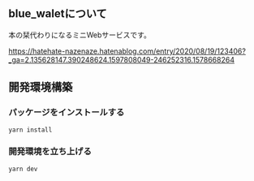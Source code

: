## blue_waletについて
本の栞代わりになるミニWebサービスです。

https://hatehate-nazenaze.hatenablog.com/entry/2020/08/19/123406?_ga=2.135628147.390248624.1597808049-246252316.1578668264

## 開発環境構築
### パッケージをインストールする
```
yarn install
```

### 開発環境を立ち上げる
```
yarn dev
```
